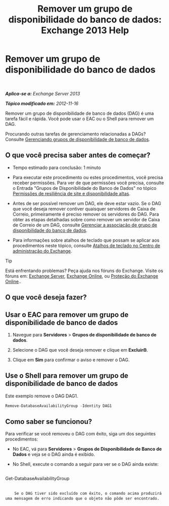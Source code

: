 ﻿---
title: 'Remover um grupo de disponibilidade do banco de dados: Exchange 2013 Help'
TOCTitle: Remover um grupo de disponibilidade do banco de dados
ms:assetid: 071296e9-31b0-40f4-9a02-177d97486ebd
ms:mtpsurl: https://technet.microsoft.com/pt-br/library/Dd335069(v=EXCHG.150)
ms:contentKeyID: 50484909
ms.date: 05/22/2018
mtps_version: v=EXCHG.150
ms.translationtype: MT
---

# Remover um grupo de disponibilidade do banco de dados

 

_**Aplica-se a:** Exchange Server 2013_

_**Tópico modificado em:** 2012-11-16_

Remover um grupo de disponibilidade de banco de dados (DAG) é uma tarefa fácil e rápida. Você pode usar o EAC ou o Shell para remover um DAG.

Procurando outras tarefas de gerenciamento relacionadas a DAGs? Consulte [Gerenciando grupos de disponibilidade de banco de dados](managing-database-availability-groups-exchange-2013-help.md).

## O que você precisa saber antes de começar?

  - Tempo estimado para conclusão: 1 minuto

  - Para executar este procedimento ou estes procedimentos, você precisa receber permissões. Para ver de que permissões você precisa, consulte o Entrada "Grupos de Disponibilidade do Banco de Dados" no tópico [Permissões de resiliência de site e disponibilidade altas](high-availability-and-site-resilience-permissions-exchange-2013-help.md).

  - Antes de ser possível remover um DAG, ele deve estar vazio. Se o DAG que você deseja remover contiver quaisquer servidores de Caixa de Correio, primeiramente é preciso remover os servidores do DAG. Para obter as etapas detalhadas sobre como remover um servidor de Caixa de Correio de um DAG, consulte [Gerenciar a associação de grupo de disponibilidade do banco de dados](manage-database-availability-group-membership-exchange-2013-help.md).

  - Para informações sobre atalhos de teclado que possam se aplicar aos procedimentos neste tópico, consulte [Atalhos de teclado no Centro de administração do Exchange](keyboard-shortcuts-in-the-exchange-admin-center-exchange-online-protection-help.md).


> [!TIP]
> Está enfrentando problemas? Peça ajuda nos fóruns do Exchange. Visite os fóruns em: <A href="https://go.microsoft.com/fwlink/p/?linkid=60612">Exchange Server</A>, <A href="https://go.microsoft.com/fwlink/p/?linkid=267542">Exchange Online</A>, ou <A href="https://go.microsoft.com/fwlink/p/?linkid=285351">Proteção do Exchange Online</A>..



## O que você deseja fazer?

## Usar o EAC para remover um grupo de disponibilidade de banco de dados

1.  Navegue para **Servidores** \> **Grupos de disponibilidade de banco de dados**.

2.  Selecione o DAG que você deseja remover e clique em **Excluir**![Excluir ícone](images/JJ673559.14f639f6-61e8-4418-bbfb-0db14de9d2f5(EXCHG.150).gif "Excluir ícone").

3.  Clique em **Sim** para confirmar o aviso e remover o DAG.

## Use o Shell para remover um grupo de disponibilidade de banco de dados

Este exemplo remove o DAG DAG1.

```powershell
Remove-DatabaseAvailabilityGroup -Identity DAG1
```

## Como saber se funcionou?

Para verificar se você removeu o DAG com êxito, siga um dos seguintes procedimentos:

  - No EAC, vá para **Servidores** \> **Grupos de Disponibilidade de Banco de Dados** e veja se o DAG ainda é exibido.

  - No Shell, execute o comando a seguir para ver se o DAG ainda existe:
    
    ```powershell
Get-DatabaseAvailabilityGroup <DAGName>
```
    
    Se o DAG tiver sido excluído com êxito, o comando acima produzirá uma mensagem de erro indicando que o objeto não pôde ser encontrado.

